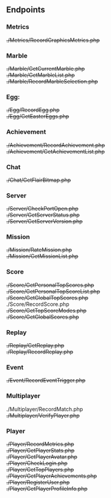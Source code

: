 ## Endpoints

### Metrics 
~~./Metrics/RecordGraphicsMetrics.php~~  

### Marble
~~./Marble/GetCurrentMarble.php~~  
~~./Marble/GetMarbleList.php~~  
~~./Marble/RecordMarbleSelection.php~~  

### Egg:
~~./Egg/RecordEgg.php~~  
~~./Egg/GetEasterEggs.php~~  

### Achievement
~~./Achievement/RecordAchievement.php~~  
~~./Achievement/GetAchievementList.php~~  

### Chat
~~./Chat/GetFlairBitmap.php~~  

### Server
~~./Server/CheckPortOpen.php~~  
~~./Server/GetServerStatus.php~~  
~~./Server/GetServerVersion.php~~  

### Mission
~~./Mission/RateMission.php~~  
~~./Mission/GetMissionList.php~~  

### Score
~~./Score/GetPersonalTopScores.php~~  
~~./Score/GetPersonalTopScoreList.php~~  
~~./Score/GetGlobalTopScores.php~~  
./Score/RecordScore.php  
~~./Score/GetTopScoreModes.php~~  
~~./Score/GetGlobalScores.php~~  

### Replay
~~./Replay/GetReplay.php~~  
~~./Replay/RecordReplay.php~~  

### Event
~~./Event/RecordEventTrigger.php~~  

### Multiplayer
./Multiplayer/RecordMatch.php  
~~./Multiplayer/VerifyPlayer.php~~  

### Player
~~./Player/RecordMetrics.php~~  
~~./Player/GetPlayerStats.php~~   
~~./Player/GetPlayerAvatar.php~~  
~~./Player/CheckLogin.php~~  
~~./Player/GetTopPlayers.php~~  
~~./Player/GetPlayerAchievements.php~~  
~~./Player/RegisterUser.php~~  
~~./Player/GetPlayerProfileInfo.php~~  
